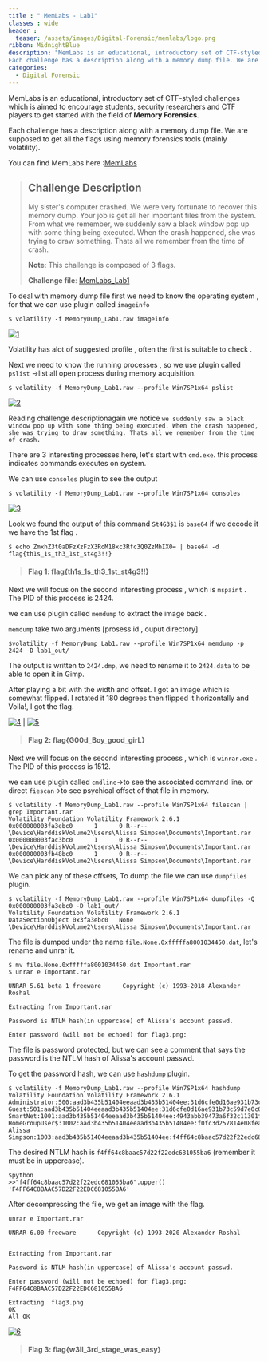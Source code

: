 ```yaml
---
title : " MemLabs - Lab1"
classes : wide 
header :
  teaser: /assets/images/Digital-Forensic/memlabs/logo.png
ribbon: MidnightBlue
description: "MemLabs is an educational, introductory set of CTF-styled challenges which is aimed to encourage students, security researchers and CTF  players to get started with the field of Memory Forensics
Each challenge has a description along with a memory dump file. We are supposed to get all the flags using memory forensics tools (mainly volatility)..."
categories:
  - Digital Forensic
---
```


MemLabs is an educational, introductory set of CTF-styled challenges which is aimed to encourage students, security researchers and CTF  players to get started with the field of **Memory Forensics**.

Each challenge has a description along with a memory dump file. We are supposed to get all the flags using memory forensics tools (mainly volatility).

You can find MemLabs here :[MemLabs](https://github.com/stuxnet999/MemLabs)

> ## **Challenge Description**
> 
> My sister's computer crashed. We were very fortunate to recover this memory dump. Your job is get all her important files from the system. From what we remember, we suddenly saw a black window pop up with some thing being executed. When the crash happened, she was trying to draw something. Thats all we remember from the time of crash.
>
> **Note**: This challenge is composed of 3 flags.
>
> **Challenge file**: [MemLabs_Lab1](https://mega.nz/#!6l4BhKIb!l8ATZoliB_ULlvlkESwkPiXAETJEF7p91Gf9CWuQI70)

To deal with memory dump file first we need to know the operating system , for that we can use plugin called `imageinfo`

```
$ volatility -f MemoryDump_Lab1.raw imageinfo
```
[![1](/assets/images/Digital-Forensic/memlabs/lab1/1.jpg)](/assets/images/Digital-Forensic/memlabs/lab1/1.jpg)

Volatility has alot of suggested profile , often the first is suitable to check .

Next we need to know the running processes , so we use plugin called `pslist` ->list all open process  during memory acquisition.

```
$ volatility -f MemoryDump_Lab1.raw --profile Win7SP1x64 pslist
```
[![2](/assets/images/Digital-Forensic/memlabs/lab1/2.jpg)](/assets/images/Digital-Forensic/memlabs/lab1/2.jpg)

Reading challenge descriptionagain we notice `we suddenly saw a black window pop up with some thing being executed. When the crash happened, she was trying to draw something. Thats all we remember from the time of crash.` 

There are 3 interesting processes here, let's start with `cmd.exe`. this process indicates commands executes on system.

We can use `consoles` plugin to see the output 

```
$ volatility -f MemoryDump_Lab1.raw --profile Win7SP1x64 consoles
```

[![3](/assets/images/Digital-Forensic/memlabs/lab1/3.jpg)](/assets/images/Digital-Forensic/memlabs/lab1/3.jpg)

Look we found the output of this command `St4G3$1` is `base64` if we decode it we have the 1st flag .

```
$ echo ZmxhZ3t0aDFzXzFzX3RoM18xc3Rfc3Q0ZzMhIX0= | base64 -d
flag{th1s_1s_th3_1st_st4g3!!}
```

> #### Flag 1: flag{th1s_1s_th3_1st_st4g3!!}

Next we will focus on the second interesting process , which is `mspaint` . The PID of this process is 2424.

we can use plugin called `memdump` to extract the image back .

`memdump` take two arguments [prosess id , ouput directory]

```
$volatility -f MemoryDump_Lab1.raw --profile Win7SP1x64 memdump -p 2424 -D lab1_out/
```

The output is written to `2424.dmp`, we need to rename it to `2424.data` to be able to open it in Gimp.

After playing a bit with the width and offset. I got an image which is somewhat flipped. I rotated it 180 degrees then flipped it horizontally and Voila!, I got the flag.


[![4](/assets/images/Digital-Forensicctf-writeups/memlabs/lab1/4.jpg)](/assets/images/Digital-Forensic/memlabs/lab1/4.jpg) | [![5](/assets/images/Digital-Forensic/memlabs/lab1/5.jpg)](/assets/images/Digital-Forensic/memlabs/lab1/5.jpg)

> #### Flag 2: flag{G00d_Boy_good_girL}

Next we will focus on the second interesting process , which is `winrar.exe` . The PID of this process is 1512.

we can use plugin called `cmdline`->to see the associated command line.  or direct `fiescan`->to see psychical offset of that file in memory.


```
$ volatility -f MemoryDump_Lab1.raw --profile Win7SP1x64 filescan | grep Important.rar
Volatility Foundation Volatility Framework 2.6.1
0x000000003fa3ebc0      1      0 R--r-- \Device\HarddiskVolume2\Users\Alissa Simpson\Documents\Important.rar
0x000000003fac3bc0      1      0 R--r-- \Device\HarddiskVolume2\Users\Alissa Simpson\Documents\Important.rar
0x000000003fb48bc0      1      0 R--r-- \Device\HarddiskVolume2\Users\Alissa Simpson\Documents\Important.rar
```

We can pick any of these offsets, To dump the file we can use `dumpfiles` plugin.

```
$ volatility -f MemoryDump_Lab1.raw --profile Win7SP1x64 dumpfiles -Q 0x000000003fa3ebc0 -D lab1_out/
Volatility Foundation Volatility Framework 2.6.1
DataSectionObject 0x3fa3ebc0   None   \Device\HarddiskVolume2\Users\Alissa Simpson\Documents\Important.rar
```

The file is dumped under the name `file.None.0xfffffa8001034450.dat`, let's rename and unrar it.


```
$ mv file.None.0xfffffa8001034450.dat Important.rar
$ unrar e Important.rar 

UNRAR 5.61 beta 1 freeware      Copyright (c) 1993-2018 Alexander Roshal

Extracting from Important.rar

Password is NTLM hash(in uppercase) of Alissa's account passwd.

Enter password (will not be echoed) for flag3.png: 
```

The file is password protected, but we can see a comment that says the password is the NTLM hash of Alissa's account passwd.

To get the password hash, we can use `hashdump` plugin.

```
$ volatility -f MemoryDump_Lab1.raw --profile Win7SP1x64 hashdump
Volatility Foundation Volatility Framework 2.6.1
Administrator:500:aad3b435b51404eeaad3b435b51404ee:31d6cfe0d16ae931b73c59d7e0c089c0:::
Guest:501:aad3b435b51404eeaad3b435b51404ee:31d6cfe0d16ae931b73c59d7e0c089c0:::
SmartNet:1001:aad3b435b51404eeaad3b435b51404ee:4943abb39473a6f32c11301f4987e7e0:::
HomeGroupUser$:1002:aad3b435b51404eeaad3b435b51404ee:f0fc3d257814e08fea06e63c5762ebd5:::
Alissa Simpson:1003:aad3b435b51404eeaad3b435b51404ee:f4ff64c8baac57d22f22edc681055ba6:::
```

The desired NTLM hash is `f4ff64c8baac57d22f22edc681055ba6` (remember it must be in uppercase).

```
$python
>>"f4ff64c8baac57d22f22edc681055ba6".upper()
'F4FF64C8BAAC57D22F22EDC681055BA6'
```

After decompressing the file, we get an image with the flag.
```
unrar e Important.rar 

UNRAR 6.00 freeware      Copyright (c) 1993-2020 Alexander Roshal


Extracting from Important.rar

Password is NTLM hash(in uppercase) of Alissa's account passwd.

Enter password (will not be echoed) for flag3.png: F4FF64C8BAAC57D22F22EDC681055BA6

Extracting  flag3.png                                                 OK 
All OK
```

[![6](/assets/images/Digital-Forensic/memlabs/lab1/6.png)](/assets/images/Digital-Forensic/memlabs/lab1/6.png)

> #### Flag 3: flag{w3ll_3rd_stage_was_easy}




